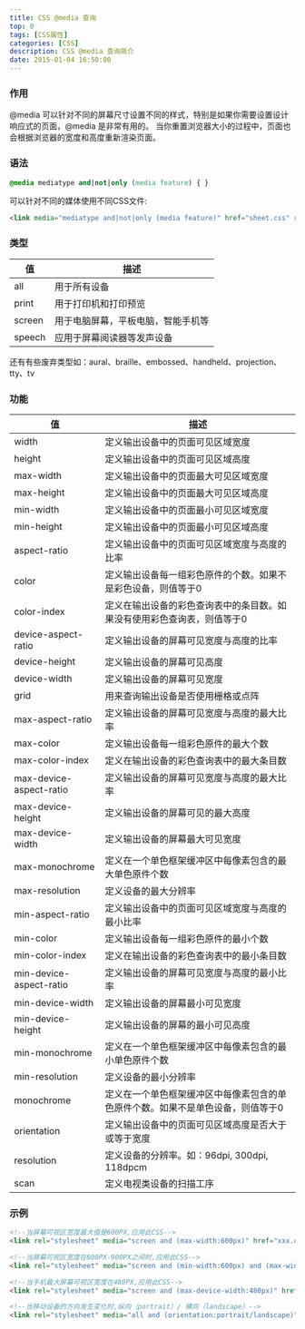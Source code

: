 ```yaml
---
title: CSS @media 查询
top: 0
tags: [CSS属性]
categories: [CSS]
description: CSS @media 查询简介
date: 2015-01-04 16:50:00
---
```




### 作用
@media 可以针对不同的屏幕尺寸设置不同的样式，特别是如果你需要设置设计响应式的页面，@media 是非常有用的。
当你重置浏览器大小的过程中，页面也会根据浏览器的宽度和高度重新渲染页面。

<!-- more -->


### 语法
``` css
@media mediatype and|not|only (media feature) { }
```


可以针对不同的媒体使用不同CSS文件:
``` html
<link media="mediatype and|not|only (media feature)" href="sheet.css" rel="stylesheet">
```


### 类型
值 | 描述
---|---
all        | 用于所有设备
print      | 用于打印机和打印预览
screen     | 用于电脑屏幕，平板电脑，智能手机等
speech     | 应用于屏幕阅读器等发声设备

还有有些废弃类型如：aural、braille、embossed、handheld、projection、tty、tv


### 功能
值 | 描述
---|---
width                   | 定义输出设备中的页面可见区域宽度
height                  | 定义输出设备中的页面可见区域高度
max-width               | 定义输出设备中的页面最大可见区域宽度
max-height              | 定义输出设备中的页面最大可见区域高度
min-width               | 定义输出设备中的页面最小可见区域宽度
min-height              | 定义输出设备中的页面最小可见区域高度
aspect-ratio            | 定义输出设备中的页面可见区域宽度与高度的比率
color                   | 定义输出设备每一组彩色原件的个数。如果不是彩色设备，则值等于0
color-index             | 定义在输出设备的彩色查询表中的条目数。如果没有使用彩色查询表，则值等于0
device-aspect-ratio     | 定义输出设备的屏幕可见宽度与高度的比率
device-height           | 定义输出设备的屏幕可见高度
device-width            | 定义输出设备的屏幕可见宽度
grid                    | 用来查询输出设备是否使用栅格或点阵
max-aspect-ratio        | 定义输出设备的屏幕可见宽度与高度的最大比率
max-color               | 定义输出设备每一组彩色原件的最大个数
max-color-index         | 定义在输出设备的彩色查询表中的最大条目数
max-device-aspect-ratio | 定义输出设备的屏幕可见宽度与高度的最大比率
max-device-height       | 定义输出设备的屏幕可见的最大高度
max-device-width        | 定义输出设备的屏幕最大可见宽度
max-monochrome          | 定义在一个单色框架缓冲区中每像素包含的最大单色原件个数
max-resolution          | 定义设备的最大分辨率
min-aspect-ratio        | 定义输出设备中的页面可见区域宽度与高度的最小比率
min-color               | 定义输出设备每一组彩色原件的最小个数
min-color-index         | 定义在输出设备的彩色查询表中的最小条目数
min-device-aspect-ratio | 定义输出设备的屏幕可见宽度与高度的最小比率
min-device-width        | 定义输出设备的屏幕最小可见宽度
min-device-height       | 定义输出设备的屏幕的最小可见高度
min-monochrome          | 定义在一个单色框架缓冲区中每像素包含的最小单色原件个数
min-resolution          | 定义设备的最小分辨率
monochrome              | 定义在一个单色框架缓冲区中每像素包含的单色原件个数。如果不是单色设备，则值等于0
orientation             | 定义输出设备中的页面可见区域高度是否大于或等于宽度
resolution              | 定义设备的分辨率。如：96dpi, 300dpi, 118dpcm
scan                    | 定义电视类设备的扫描工序


### 示例
``` html
<!--当屏幕可视区宽度最大值是600PX,应用此CSS-->
<link rel="stylesheet" media="screen and (max-width:600px)" href="xxx.css">

<!--当屏幕可视区宽度在600PX-900PX之间时,应用此CSS-->
<link rel="stylesheet" media="screen and (min-width:600px) and (max-width:900px)" href="xxx.css">

<!--当手机最大屏幕可视区宽度在480PX,应用此CSS-->
<link rel="stylesheet" media="screen and (max-device-width:480px)" href="xxx.css">

<!--当移动设备的方向发生变化时,纵向（portrait）/ 横向（landscape）-->
<link rel="stylesheet" media="all and (orientation:portrait/landscape)" href="xxx.css">
```

